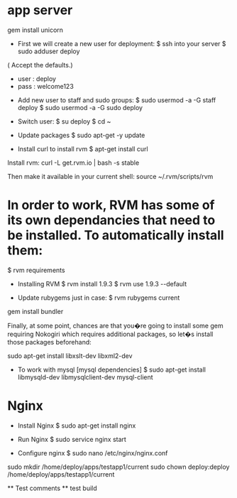 
app server
===========

gem install unicorn

* First we will create a new user for deployment:
$ ssh into your server
$ sudo adduser deploy

( Accept the defaults.)

- user : deploy
- pass : welcome123

* Add new user to staff and sudo groups:
$ sudo usermod -a -G staff deploy
$ sudo usermod -a -G sudo deploy

* Switch user:
$ su deploy
$ cd ~
    
* Update packages
$ sudo apt-get -y update
* Install curl to install rvm
$ apt-get install curl

Install rvm:
curl -L get.rvm.io | bash -s stable

Then make it available in your current shell:
source ~/.rvm/scripts/rvm

# In order to work, RVM has some of its own dependancies that need to be installed. To automatically install them: 
$ rvm requirements

* Installing RVM
$ rvm install 1.9.3
$ rvm use 1.9.3 --default

* Update rubygems just in case:
$ rvm rubygems current

gem install bundler

Finally, at some point, chances are that you�re going to install some gem requiring Nokogiri which requires additional packages, so let�s install those packages beforehand:

sudo apt-get install libxslt-dev libxml2-dev


* To work with mysql [mysql dependencies]
$ sudo apt-get install libmysqld-dev libmysqlclient-dev mysql-client


Nginx
======
* Install Nginx
$ sudo apt-get install nginx
* Run Nginx
$ sudo service nginx start

* Configure nginx
$ sudo nano /etc/nginx/nginx.conf

sudo mkdir /home/deploy/apps/testapp1/current
sudo chown deploy:deploy /home/deploy/apps/testapp1/current

** Test comments **
test build
